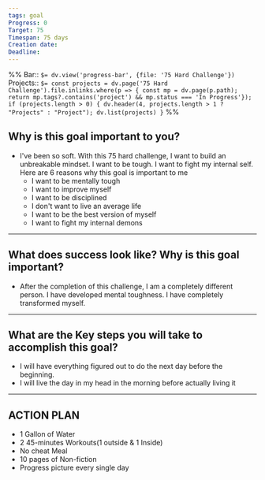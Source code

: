 ```yaml
---
tags: goal
Progress: 0
Target: 75
Timespan: 75 days
Creation date: 
Deadline: 
---
```

%%
Bar:: `$= dv.view('progress-bar', {file: '75 Hard Challenge'})`
Projects:: `$= const projects = dv.page('75 Hard Challenge').file.inlinks.where(p => { const mp = dv.page(p.path); return mp.tags?.contains('project') && mp.status === 'In Progress'}); if (projects.length > 0) { dv.header(4, projects.length > 1 ? "Projects" : "Project"); dv.list(projects) }`
%%

## Why is this goal important to you?
- I've been so soft. With this 75 hard challenge, I want to build an unbreakable mindset. I want to be tough. I want to fight my internal self. Here are 6 reasons why this goal is important to me
	- I want to be mentally tough
	- I want to improve myself
	- I want to be disciplined
	- I don't want to live an average life
	- I want to be the best version of myself
	- I want to fight my internal demons

---
## What does success look like? Why is this goal important?
-  After the completion of this challenge, I am a completely different person. I have developed mental toughness. I have completely transformed myself.

---
## What are the Key steps you will take to accomplish this goal?
- I will have everything figured out to do the next day before the beginning. 
- I will live the day in my head in the morning before actually living it
---
## ACTION PLAN

- 1 Gallon of Water
- 2 45-minutes Workouts(1 outside & 1 Inside)
- No cheat Meal
- 10 pages of Non-fiction
- Progress picture every single day